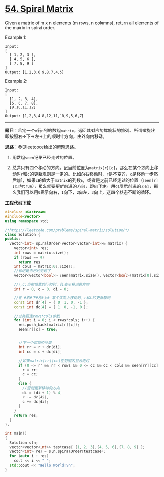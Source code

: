 # [54. Spiral Matrix](https://leetcode.com/problems/spiral-matrix/)

Given a matrix of m x n elements (m rows, n columns), return all elements of the matrix in spiral order.

Example 1:

    Input:
    [
      [ 1, 2, 3 ],
      [ 4, 5, 6 ],
      [ 7, 8, 9 ]
    ]
    Output: [1,2,3,6,9,8,7,4,5]

Example 2:

    Input:
    [
      [1, 2, 3, 4],
      [5, 6, 7, 8],
      [9,10,11,12]
    ]
    Output: [1,2,3,4,8,12,11,10,9,5,6,7]

-----

**题目**：给定一个`m`行`n`列的数组`matrix`，返回其对应的螺旋状的排列。所谓螺旋状即按照右->下->左->上的顺时针方向，由外向内移动。

**思路**：参见leetcode给出的[解题思路](https://leetcode.com/problems/spiral-matrix/solution/)。

1. 用数组`seen`记录已经走过的位置。

2. 总共只有四个移动的方向。记当前位置为`matrix[r][c]`，那么在某个方向上移动时`r`和`c`的更新规则是一定的。比如向右移动时，`r`是不变的，`c`是移动一步然后加1，如果`c`的值大于`matrix`的列数`n`，或者是之前已经走过的位置（`seen[r][c]`为`true`），那么就要更新前进的方向，即向下走。用`di`表示前进的方向，那么我们可以用`0`表示向右，`1`向下，`2`向左，`3`向上，这四个状态不断的循环。

[**工程代码下载**](https://github.com/abesft/leetcode/blob/master/054SpiralMatrix/054SpiralMatrix.cpp)

```cpp
#include <iostream>
#include<vector>
using namespace std;

/*https://leetcode.com/problems/spiral-matrix/solution/*/
class Solution {
public:
  vector<int> spiralOrder(vector<vector<int>>& matrix) {
    vector<int> res;
    int rows = matrix.size();
    if (rows == 0)
      return res;
    int cols = matrix[0].size();
    //标记是否已经走过了
    vector<vector<bool>> seen(matrix.size(), vector<bool>(matrix[0].size(), false));

    //r,c:当前位置的行和列，di表示移动的方向
    int r = 0, c = 0, di = 0;

    //在 #右#下#左#上# 某个方向上移动时，r和c的更新规则
    const int dr[4] = { 0, 1, 0, -1 };
    const int dc[4] = { 1, 0, -1, 0 };

    //总共要走rows*cols步数
    for (int i = 0; i < rows*cols; i++) {
      res.push_back(matrix[r][c]);
      seen[r][c] = true;


      //下一个可能的位置
      int rr = r + dr[di];
      int cc = c + dc[di];

      //如果matrix[rr][cc]在范围内且没走过
      if (0 <= rr && rr < rows && 0 <= cc && cc < cols && seen[rr][cc] == false) {
        r = rr;
        c = cc;
      }
      else {
        //否则更新移动的方向
        di = (di + 1) % 4;
        r += dr[di];
        c += dc[di];
      }
    }
    return res;
  }
};

int main()
{
  Solution sln;
  vector<vector<int>> testcase{ {1, 2, 3},{4, 5, 6},{7, 8, 9} };
  vector<int> res = sln.spiralOrder(testcase);
  for (auto i : res)
    cout << i << " ";
  std::cout << "Hello World!\n";
}
```